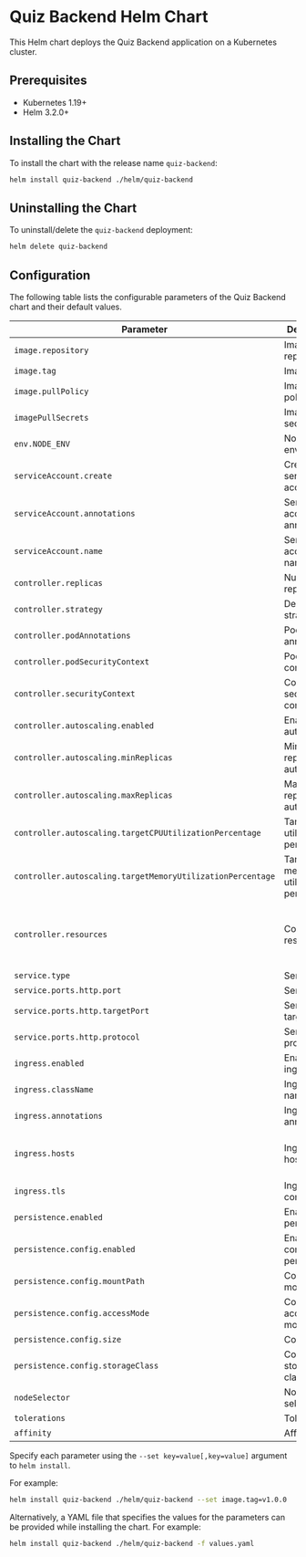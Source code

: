 # Quiz Backend Helm Chart

This Helm chart deploys the Quiz Backend application on a Kubernetes cluster.

## Prerequisites

- Kubernetes 1.19+
- Helm 3.2.0+

## Installing the Chart

To install the chart with the release name `quiz-backend`:

```bash
helm install quiz-backend ./helm/quiz-backend
```

## Uninstalling the Chart

To uninstall/delete the `quiz-backend` deployment:

```bash
helm delete quiz-backend
```

## Configuration

The following table lists the configurable parameters of the Quiz Backend chart and their default values.

| Parameter                                | Description                                      | Default                                                 |
| ---------------------------------------- | ------------------------------------------------ | ------------------------------------------------------- |
| `image.repository`                       | Image repository                                 | `quiz-backend`                                          |
| `image.tag`                              | Image tag                                        | `latest`                                                |
| `image.pullPolicy`                       | Image pull policy                                | `IfNotPresent`                                          |
| `imagePullSecrets`                       | Image pull secrets                               | `[]`                                                    |
| `env.NODE_ENV`                           | Node environment                                 | `production`                                            |
| `serviceAccount.create`                  | Create service account                           | `true`                                                  |
| `serviceAccount.annotations`             | Service account annotations                      | `{}`                                                    |
| `serviceAccount.name`                    | Service account name                             | `""`                                                    |
| `controller.replicas`                    | Number of replicas                               | `1`                                                     |
| `controller.strategy`                    | Deployment strategy                              | `RollingUpdate`                                         |
| `controller.podAnnotations`              | Pod annotations                                  | `{}`                                                    |
| `controller.podSecurityContext`          | Pod security context                             | `{}`                                                    |
| `controller.securityContext`             | Container security context                       | `{}`                                                    |
| `controller.autoscaling.enabled`         | Enable autoscaling                               | `false`                                                 |
| `controller.autoscaling.minReplicas`     | Minimum replicas for autoscaling                 | `1`                                                     |
| `controller.autoscaling.maxReplicas`     | Maximum replicas for autoscaling                 | `10`                                                    |
| `controller.autoscaling.targetCPUUtilizationPercentage` | Target CPU utilization percentage | `80`                                                    |
| `controller.autoscaling.targetMemoryUtilizationPercentage` | Target memory utilization percentage | `80`                                              |
| `controller.resources`                   | Container resources                              | `{limits: {cpu: 500m, memory: 512Mi}, requests: {cpu: 100m, memory: 128Mi}}` |
| `service.type`                           | Service type                                     | `ClusterIP`                                             |
| `service.ports.http.port`                | Service port                                     | `80`                                                    |
| `service.ports.http.targetPort`          | Service target port                              | `http`                                                  |
| `service.ports.http.protocol`            | Service protocol                                 | `TCP`                                                   |
| `ingress.enabled`                        | Enable ingress                                   | `false`                                                 |
| `ingress.className`                      | Ingress class name                               | `""`                                                    |
| `ingress.annotations`                    | Ingress annotations                              | `{}`                                                    |
| `ingress.hosts`                          | Ingress hosts                                    | `[{host: chart-example.local, paths: [{path: /, pathType: Prefix}]}]` |
| `ingress.tls`                            | Ingress TLS configuration                        | `[]`                                                    |
| `persistence.enabled`                    | Enable persistence                               | `false`                                                 |
| `persistence.config.enabled`             | Enable config persistence                        | `false`                                                 |
| `persistence.config.mountPath`           | Config mount path                                | `/app/config`                                           |
| `persistence.config.accessMode`          | Config access mode                               | `ReadWriteOnce`                                         |
| `persistence.config.size`                | Config size                                      | `1Gi`                                                   |
| `persistence.config.storageClass`        | Config storage class                             | `""`                                                    |
| `nodeSelector`                           | Node selector                                    | `{}`                                                    |
| `tolerations`                            | Tolerations                                      | `[]`                                                    |
| `affinity`                               | Affinity                                         | `{}`                                                    |

Specify each parameter using the `--set key=value[,key=value]` argument to `helm install`.

For example:

```bash
helm install quiz-backend ./helm/quiz-backend --set image.tag=v1.0.0
```

Alternatively, a YAML file that specifies the values for the parameters can be provided while installing the chart. For example:

```bash
helm install quiz-backend ./helm/quiz-backend -f values.yaml